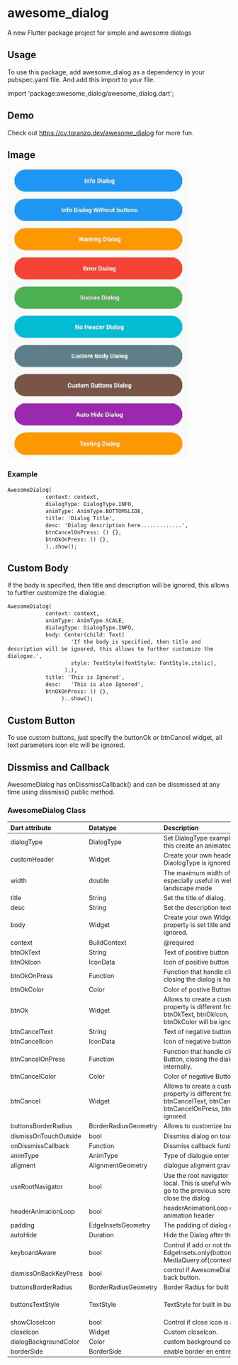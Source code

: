 # awesome_dialog

A new Flutter package project for simple and awesome dialogs

## Usage

To use this package, add awesome_dialog as a dependency in your pubspec.yaml file.
And add this import to your file.

import 'package:awesome_dialog/awesome_dialog.dart';

## Demo
Check out <https://cv.toranzo.dev/awesome_dialog> for more fun.
## Image
![alt text](doc/gif.gif)

### Example

```
AwesomeDialog(
            context: context,
            dialogType: DialogType.INFO,
            animType: AnimType.BOTTOMSLIDE,
            title: 'Dialog Title',
            desc: 'Dialog description here.............',
            btnCancelOnPress: () {},
            btnOkOnPress: () {},
            )..show();
```
## Custom Body

If the body is specified, then title and description will be ignored, this allows to further customize the dialogue.

```
AwesomeDialog(
            context: context,
            animType: AnimType.SCALE,
            dialogType: DialogType.INFO,
            body: Center(child: Text(
                    'If the body is specified, then title and description will be ignored, this allows to further customize the dialogue.',
                    style: TextStyle(fontStyle: FontStyle.italic),
                  ),),
            title: 'This is Ignored',
            desc:   'This is also Ignored',
            btnOkOnPress: () {},
                 )..show();
```

## Custom Button

To use custom buttons, just specify the buttonOk or btnCancel widget, all text parameters icon etc will be ignored.

## Dissmiss and Callback

AwesomeDialog has onDissmissCallback() and can be dissmissed at any time using dissmiss() public method.

### AwesomeDialog Class

| Dart attribute        | Datatype             | Description                                                                                                                                                   |             Default Value              |
|:----------------------|:---------------------|:--------------------------------------------------------------------------------------------------------------------------------------------------------------|:--------------------------------------:|
| dialogType            | DialogType           | Set DialogType example: DialogType.INFO, this create an animated Header.                                                                                      |                  Null                  |
| customHeader          | Widget               | Create your own header(if this is set DiaologType is ignored.)                                                                                                |                  Null                  |
| width                 | double               | The maximum width of the dialog, especially useful in web flutter, or landscape mode                                                                          |   MediaQuery.of(context).size.width.   |
| title                 | String               | Set the title of dialog.                                                                                                                                      |                  Null                  |
| desc                  | String               | Set the description text of the dialog.                                                                                                                       |                  Null                  |
| body                  | Widget               | Create your own Widget for body, if this property is set title and description will be ignored.                                                               |                  Null                  |
| context               | BuildContext         | @required                                                                                                                                                     |                  Null                  |
| btnOkText             | String               | Text of positive button                                                                                                                                       |                  'Ok'                  |
| btnOkIcon             | IconData             | Icon of positive button                                                                                                                                       |                  Null                  |
| btnOkOnPress          | Function             | Function that handle click of postive Button, closing the dialog is handled internally.                                                                       |                  Null                  |
| btnOkColor            | Color                | Color of postive Button                                                                                                                                       |           Color(0xFF00CA71)            |
| btnOk                 | Widget               | Allows to create a custom button, if this property is different from null then btnOkText, btnOkIcon, btnOkOnPress, btnOkColor will be ignored                 |                  null                  |
| btnCancelText         | String               | Text of negative button                                                                                                                                       |                'Cancel'                |
| btnCancelIcon         | IconData             | Icon of negative button                                                                                                                                       |                  Null                  |
| btnCancelOnPress      | Function             | Function that handle click of negative Button, closing the dialog is handled internally.                                                                      |                  Null                  |
| btnCancelColor        | Color                | Color of negative Button                                                                                                                                      |               Colors.red               |
| btnCancel             | Widget               | Allows to create a custom button, if this property is different from null then btnCancelText, btnCancelIcon, btnCancelOnPress, btnCancelColor will be ignored |                  null                  |
| buttonsBorderRadius   | BorderRadiusGeometry | Allows to customize buttons border raidus                                                                                                                     | BorderRadius.all(Radius.circular(100)) |
| dismissOnTouchOutside | bool                 | Dissmiss dialog on touch overlay                                                                                                                              |                  true                  |
| onDissmissCallback    | Function             | Dissmiss callback funtion                                                                                                                                     |                  Null                  |
| animType              | AnimType             | Type of dialogue enter animation                                                                                                                              |             AnimType.SCALE             |
| aligment              | AlignmentGeometry    | dialogue aligment gravity                                                                                                                                     |            Alignment.center            |
| useRootNavigator      | bool                 | Use the root navigator instead than the local. This is useful when the defaut cancel go to the previous screen instead to just close the dialog               |                 false                  |
| headerAnimationLoop   | bool                 | headerAnimationLoop control the loop for animation header                                                                                                     |                  true                  |
| padding               | EdgeInsetsGeometry   | The padding of dialog elemets                                                                                                                                 |  EdgeInsets.only(left: 5, right: 5),   |
| autoHide              | Duration             | Hide the Dialog after this Duration                                                                                                                           |                  null                  |
| keyboardAware         | bool                 | Control if add or not the Padding EdgeInsets.only(bottom: MediaQuery.of(context).viewInsets.bottom).                                                          |                  true                  |
| dismissOnBackKeyPress | bool                 | control if AwesomeDialog is dissmisable by back button.                                                                                                       |                  true                  |
| buttonsBorderRadius | BorderRadiusGeometry                 | Border Radius for built in buttons.                                                                                       |                  BorderRadius.all(Radius.circular(100)                  |
| buttonsTextStyle | TextStyle                 | TextStyle for built in buttons.                                                                                       |                  TextStyle(color: Colors.white, fontWeight:FontWeight.w700, fontSize: 14)                 |
| showCloseIcon | bool                 | Control if close icon is appear.                                                     |                  false                  |
| closeIcon | Widget                 | Custom closeIcon.                                    |                  null                  |
| dialogBackgroundColor | Color                 |   custom background color for entire dialog.                               |                  Theme.of(context).cardColor                    |
| borderSide | BorderSide                 |   enable border en entire dialog shape                               |                  null                    |







